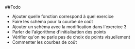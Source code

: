 ##Todo 

- Ajouter quelle fonction correspond à quel exercice 
- Faire les schéma pour la courbe de coût
- Ajouter un schéma avec la modification dans l'exercice 3
- Parler de l'algorithme d'initialisation des points
- Vérifier qu'on ne parle pas de choix de points visuellement
- Commenter les courbes de coût 
